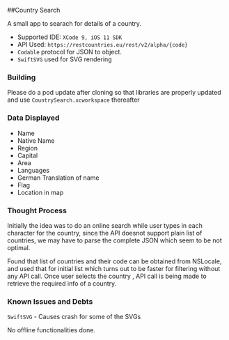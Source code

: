 ##Country Search

A small app to searach for details of a country.

* Supported IDE: `XCode 9, iOS 11 SDK`
* API Used: `https://restcountries.eu/rest/v2/alpha/{code}`
* `Codable` protocol for JSON to object.
* `SwiftSVG` used for SVG rendering

### Building

Please do a pod update after cloning so that libraries are properly updated and use `CountrySearch.xcworkspace` thereafter

### Data Displayed

* Name
* Native Name
* Region
* Capital
* Area
* Languages
* German Translation of name
* Flag
* Location in map

### Thought Process

Initially the idea was to do an online search while user types in each character for the country, since the API doesnot support plain list of countries, we may have to parse the complete JSON which seem to be not optimal.

Found that list of countries and their code can be obtained from NSLocale, and used that for initial list which turns out to be faster for filtering without any API call. Once user selects the country , API call is being made to retrieve the required info of a country.

### Known Issues and Debts

`SwiftSVG` - Causes crash for some of the SVGs

 No offline functionalities done.


